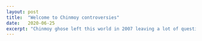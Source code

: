 ```yaml
---
layout: post
title:  "Welcome to Chinmoy controversies"
date:   2020-06-25
excerpt: "Chinmoy ghose left this world in 2007 leaving a lot of questions about him ..."
---
```


